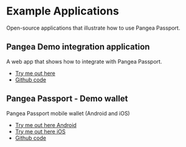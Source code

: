 # Example Applications

Open-source applications that illustrate how to use Pangea Passport.

## Pangea Demo integration application

A web app that shows how to integrate with Pangea Passport.

* [Try me out here](https://demo.demo.tonomy.foundation)
* [Github code](https://github.com/Tonomy-Foundation/Tonomy-App-Websites/tree/master/src/demo)

## Pangea Passport - Demo wallet

Pangea Passport mobile wallet (Android and iOS)

* [Try me out here Android](https://play.google.com/store/apps/details?id=foundation.tonomy.projects.tonomyiddemo)
* [Try me out here iOS](https://testflight.apple.com/join/7Bdd9jdB)
* [Github code](https://github.com/Tonomy-Foundation/Tonomy-ID)
